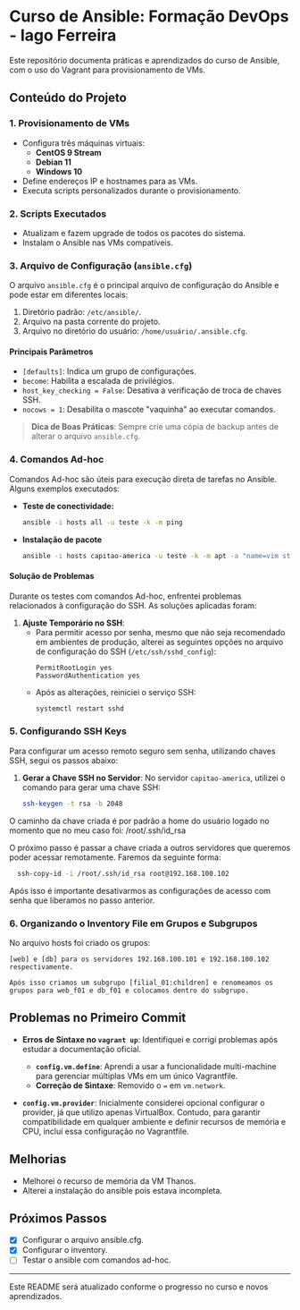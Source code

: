 # Curso de Ansible: Formação DevOps - Iago Ferreira

Este repositório documenta práticas e aprendizados do curso de Ansible, com o uso do Vagrant para provisionamento de VMs.

## Conteúdo do Projeto

### 1. **Provisionamento de VMs**
   - Configura três máquinas virtuais:
     - **CentOS 9 Stream**
     - **Debian 11**
     - **Windows 10**
   - Define endereços IP e hostnames para as VMs.
   - Executa scripts personalizados durante o provisionamento.

### 2. **Scripts Executados**
   - Atualizam e fazem upgrade de todos os pacotes do sistema.
   - Instalam o Ansible nas VMs compatíveis.
  
### 3. **Arquivo de Configuração (`ansible.cfg`)**
O arquivo `ansible.cfg` é o principal arquivo de configuração do Ansible e pode estar em diferentes locais:
1. Diretório padrão: `/etc/ansible/`.
2. Arquivo na pasta corrente do projeto.
3. Arquivo no diretório do usuário: `/home/usuário/.ansible.cfg`.

#### Principais Parâmetros
- `[defaults]`: Indica um grupo de configurações.
- `become`: Habilita a escalada de privilégios.
- `host_key_checking = False`: Desativa a verificação de troca de chaves SSH.
- `nocows = 1`: Desabilita o mascote "vaquinha" ao executar comandos.

> **Dica de Boas Práticas**: Sempre crie uma cópia de backup antes de alterar o arquivo `ansible.cfg`.

### 4. **Comandos Ad-hoc**
Comandos Ad-hoc são úteis para execução direta de tarefas no Ansible. Alguns exemplos executados:
- **Teste de conectividade:**
  ```bash
  ansible -i hosts all -u teste -k -m ping
  ```
- **Instalação de pacote**
    ```bash
    ansible -i hosts capitao-america -u teste -k -m apt -a "name=vim state=latest"
    ```
#### Solução de Problemas
Durante os testes com comandos Ad-hoc, enfrentei problemas relacionados à configuração do SSH. As soluções aplicadas foram:

1. **Ajuste Temporário no SSH**:
   - Para permitir acesso por senha, mesmo que não seja recomendado em ambientes de produção, alterei as seguintes opções no arquivo de configuração do SSH (`/etc/ssh/sshd_config`):
     ```plaintext
     PermitRootLogin yes
     PasswordAuthentication yes
     ```
   - Após as alterações, reiniciei o serviço SSH:
     ```bash
     systemctl restart sshd
     ```

### 5. **Configurando SSH Keys**
Para configurar um acesso remoto seguro sem senha, utilizando chaves SSH, segui os passos abaixo:

1. **Gerar a Chave SSH no Servidor**:
   No servidor `capitao-america`, utilizei o comando para gerar uma chave SSH:
   ```bash
   ssh-keygen -t rsa -b 2048
   ```
   
  O caminho da chave criada é por padrão a home do usuário logado no momento que no meu caso foi: /root/.ssh/id_rsa

  O próximo passo é passar a chave criada a outros servidores que queremos poder acessar remotamente. Faremos da seguinte forma:
  
  ``` bash
    ssh-copy-id -i /root/.ssh/id_rsa root@192.168.100.102
  ```

  Após isso é importante desativarmos as configurações de acesso com senha que liberamos no passo anterior.

### 6. **Organizando o Inventory File em Grupos e Subgrupos**

  No arquivo hosts foi criado os grupos:

    [web] e [db] para os servidores 192.168.100.101 e 192.168.100.102 respectivamente.

    Após isso criamos um subgrupo [filial_01:children] e renomeamos os grupos para web_f01 e db_f01 e colocamos dentro do subgrupo.

## Problemas no Primeiro Commit

- **Erros de Sintaxe no `vagrant up`**: Identifiquei e corrigi problemas após estudar a documentação oficial.
  - **`config.vm.define`**: Aprendi a usar a funcionalidade multi-machine para gerenciar múltiplas VMs em um único Vagrantfile.
  - **Correção de Sintaxe**: Removido o `=` em `vm.network`.

- **`config.vm.provider`**: Inicialmente considerei opcional configurar o provider, já que utilizo apenas VirtualBox. Contudo, para garantir compatibilidade em qualquer ambiente e definir recursos de memória e CPU, incluí essa configuração no Vagrantfile.


## Melhorias

- Melhorei o recurso de memória da VM Thanos.
- Alterei a instalação do ansible pois estava incompleta.

## Próximos Passos

  - [x] Configurar o arquivo ansible.cfg.
  - [x] Configurar o inventory.
  - [ ] Testar o ansible com comandos ad-hoc.

---

Este README será atualizado conforme o progresso no curso e novos aprendizados.
